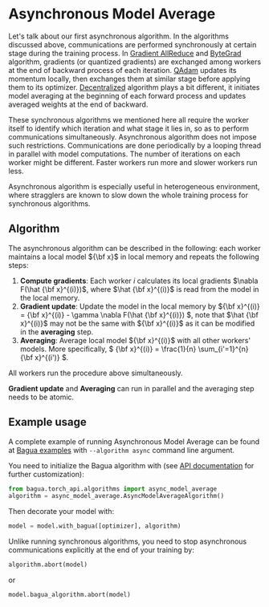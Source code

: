 # Asynchronous Model Average

Let's talk about our first asynchronous algorithm. In the algorithms discussed above, communications are performed
synchronously at certain stage during the training process. In [Gradient AllReduce](./gradient-allreduce.md) and
[ByteGrad](./bytegrad.md) algorithm, gradients (or quantized gradients) are exchanged among workers at the end of
backward process of each iteration. [QAdam](./q-adam.md) updates its momentum locally, then exchanges them at similar
stage before applying them to its optimizer. [Decentralized](./decentralized.md) algorithm plays a bit different,
it initiates model averaging at the beginning of each forward process and updates averaged weights at the end of backward.

These synchronous algorithms we mentioned here all require the worker itself to identify which iteration and what
stage it lies in, so as to perform communications simultaneously. Asynchronous algorithm does not impose such
restrictions. Communications are done periodically by a looping thread in parallel with model computations. The number
of iterations on each worker might be different. Faster workers run more and slower workers run less.

Asynchronous algorithm is especially useful in heterogeneous environment, where stragglers are known to slow down the
whole training process for synchronous algorithms.

## Algorithm

The asynchronous algorithm can be described in the following: each worker maintains a local model ${\bf x}$ in local memory
and repeats the following steps:

1. **Compute gradients**: Each worker $i$ calculates its local gradients $\nabla F(\hat {\bf x}^{(i)})$, where
$\hat {\bf x}^{(i)}$ is read from the model in the local memory.
2. **Gradient update**: Update the model in the local memory by
${\bf x}^{(i)} = {\bf x}^{(i)} - \gamma \nabla F(\hat {\bf x}^{(i)}) $, note that $\hat {\bf x}^{(i)}$ may not be the
same with ${\bf x}^{(i)}$ as it can be modified in the **averaging** step.
3. **Averaging**: Average local model ${\bf x}^{(i)}$ with all other workers' models. More specifically,
 $ {\bf x}^{(i)} = \frac{1}{n} \sum_{i'=1}^{n} {\bf x}^{(i')} $.

All workers run the procedure above simultaneously.

**Gradient update** and **Averaging** can run in parallel and the averaging step needs to be atomic.

## Example usage

A complete example of running Asynchronous Model Average can be found at [Bagua examples](https://github.com/BaguaSys/examples/blob/main/benchmark/synthetic_benchmark.py)
with `--algorithm async` command line argument.

You need to initialize the Bagua algorithm with (see [API documentation](https://bagua.readthedocs.io/en/latest/autoapi/bagua/torch_api/algorithms/async_model_average/index.html) for further customization):

```python
from bagua.torch_api.algorithms import async_model_average
algorithm = async_model_average.AsyncModelAverageAlgorithm()
```

Then decorate your model with:

```python
model = model.with_bagua([optimizer], algorithm)
```

Unlike running synchronous algorithms, you need to stop asynchronous communications explicitly at the end of your training by:

```python
algorithm.abort(model)
```
or
```python
model.bagua_algorithm.abort(model)
```